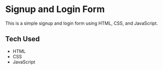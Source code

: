 # Signup and Login Form

This is a simple signup and login form using HTML, CSS, and JavaScript.

## Tech Used
- HTML
- CSS
- JavaScript
